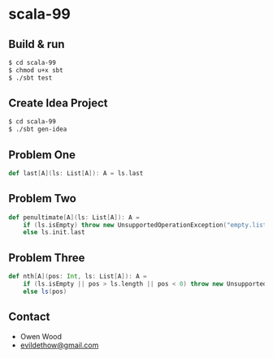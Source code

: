 # scala-99 #

## Build & run ##

```sh
$ cd scala-99
$ chmod u+x sbt
$ ./sbt test
```

## Create Idea Project ##
```sh
$ cd scala-99
$ ./sbt gen-idea
```

## Problem One ##
```scala
def last[A](ls: List[A]): A = ls.last
```

## Problem Two ##
```scala
def penultimate[A](ls: List[A]): A =
    if (ls.isEmpty) throw new UnsupportedOperationException("empty.list")
    else ls.init.last
```

## Problem Three ##
```scala
def nth[A](pos: Int, ls: List[A]): A =
    if (ls.isEmpty || pos > ls.length || pos < 0) throw new UnsupportedOperationException("empty.list")
    else ls(pos)
```

## Contact ##

- Owen Wood
- <a href="evildethow@gmail.com">evildethow@gmail.com</a>
